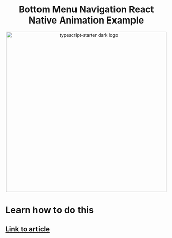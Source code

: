 <h1 align="center">
   Bottom Menu Navigation React Native Animation Example 
</h1>

<p align="center">
    <img width="500" alt="typescript-starter dark logo" src="https://media.giphy.com/media/ZZfnKe0Ccwq15vzf6E/giphy.gif" style="max-width:100%;">
</p>

# Learn how to do this
## [Link to article](https://medium.com/@baptiste.arnaud95/animated-sliding-tab-bar-in-react-native-aa3b9da02af9)


